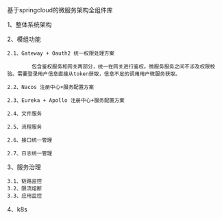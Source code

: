 
基于springcloud的微服务架构全组件库

1、整体系统架构

2、模组功能
   	
	2.1、Gateway + Oauth2 统一权限处理方案
	
        	包含鉴权服务和网关两部分，统一在网关进行鉴权。微服务服务之间不涉及权限校验。需要登录用户信息直接从token获取，信息不足的调用用户微服务获取。
	
    2.2、Nacos 注册中心+服务配置方案
	
    2.3、Eureka + Apollo 注册中心+服务配置方案
	
    2.4、文件服务
	
    2.5、流程服务
	
    2.6、接口统一管理
	
    2.7、日志统一管理

3、服务治理
    
	3.1、链路监控
    3.2、限流熔断
    3.3、应用监控
    
4、k8s
